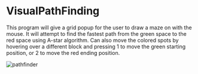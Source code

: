 # VisualPathFinding
This program will give a grid popup for the user to draw a maze on with the mouse. It will attempt to find the fastest path from the green space to the red space using A-star algorithm. Can also move the colored spots by hovering over a different block and pressing 1 to move the green starting position, or 2 to move the red ending position.

![pathfinder](https://user-images.githubusercontent.com/80297719/201702141-08273c7e-417e-426f-ba17-b60c870e7a3d.gif)
